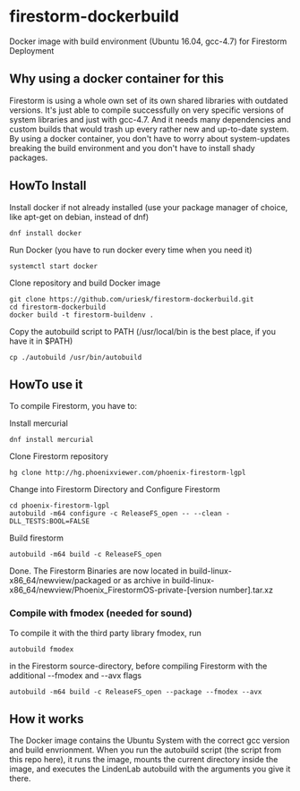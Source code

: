 # firestorm-dockerbuild
Docker image with build environment (Ubuntu 16.04, gcc-4.7) for Firestorm Deployment
## Why using a docker container for this
Firestorm is using a whole own set of its own shared libraries with outdated versions. It's just able to compile successfully on very specific versions of system libraries and just with gcc-4.7. And it needs many dependencies and custom builds that would trash up every rather new and up-to-date system.
By using a docker container, you don't have to worry about system-updates breaking the build environment and you don't have to install shady packages.
## HowTo Install
Install docker if not already installed (use your package manager of choice, like apt-get on debian, instead of dnf)
```
dnf install docker
```
Run Docker (you have to run docker every time when you need it)
```
systemctl start docker
```
Clone repository and build Docker image
```
git clone https://github.com/uriesk/firestorm-dockerbuild.git
cd firestorm-dockerbuild
docker build -t firestorm-buildenv .
```
Copy the autobuild script to PATH (/usr/local/bin is the best place, if you have it in $PATH)
```
cp ./autobuild /usr/bin/autobuild
```
## HowTo use it
To compile Firestorm, you have to:

Install mercurial
```
dnf install mercurial
```
Clone Firestorm repository 
```
hg clone http://hg.phoenixviewer.com/phoenix-firestorm-lgpl
```
Change into Firestorm Directory and Configure Firestorm
```
cd phoenix-firestorm-lgpl
autobuild -m64 configure -c ReleaseFS_open -- --clean -DLL_TESTS:BOOL=FALSE
```
Build firestorm
```
autobuild -m64 build -c ReleaseFS_open
```
Done. The Firestorm Binaries are now located in build-linux-x86_64/newview/packaged or as archive in build-linux-x86_64/newview/Phoenix_FirestormOS-private-[version number].tar.xz

### Compile with fmodex (needed for sound)
To compile it with the third party library fmodex, run
```
autobuild fmodex
```
in the Firestorm source-directory, before compiling Firestorm with the additional --fmodex and --avx flags
```
autobuild -m64 build -c ReleaseFS_open --package --fmodex --avx
```

## How it works
The Docker image contains the Ubuntu System with the correct gcc version and build envrionment.
When you run the autobuild script (the script from this repo here), it runs the image, mounts the current directory inside the image, and executes the LindenLab autobuild with the arguments you give it there.
